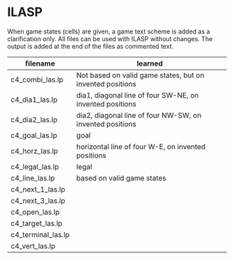 # ILASP

When game states (cells) are given, a game text scheme is added as a clarification only.
All files can be used with ILASP without changes. The output is added at the end of the files as commented text.


| filename | learned | 
|----------|---------|
|  c4\_combi_las.lp | Not based on valid game states, but on invented positions | 
|  c4\_dia1_las.lp | dia1, diagonal line of four SW-NE, on invented positions| 
|  c4\_dia2_las.lp | dia2, diagonal line of four NW-SW, on invented positions |
|  c4\_goal_las.lp | goal |
|  c4\_horz_las.lp | horizontal line of four W-E, on invented positions |
|  c4\_legal_las.lp | legal |
|  c4\_line_las.lp | based on valid game states |
|  c4\_next\_1_las.lp |  |
|  c4\_next\_3_las.lp |  |
|  c4\_open\_las.lp |  |
|  c4\_target\_las.lp |  | 
|  c4\_terminal\_las.lp |  |
|  c4\_vert\_las.lp |  |